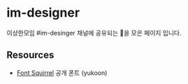 im-designer
===========
이상한모임 #im-desinger 채널에 공유되는 💊을 모은 페이지 입니다.

## Resources
- [Font Squirrel](http://www.fontsquirrel.com) 공개 폰트 (yukoon)

